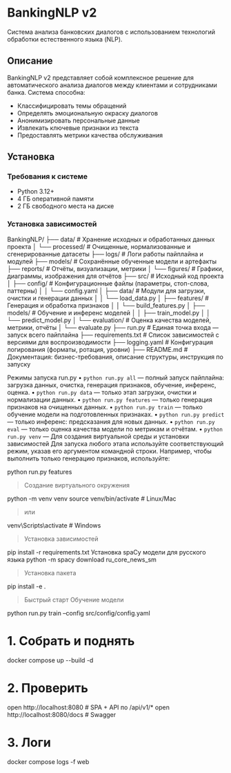
# BankingNLP v2

Система анализа банковских диалогов с использованием технологий обработки естественного языка (NLP).

## Описание

BankingNLP v2 представляет собой комплексное решение для автоматического анализа диалогов между клиентами и сотрудниками банка. Система способна:

- Классифицировать темы обращений
- Определять эмоциональную окраску диалогов
- Анонимизировать персональные данные
- Извлекать ключевые признаки из текста
- Предоставлять метрики качества обслуживания

## Установка

### Требования к системе

- Python 3.12+
- 4 ГБ оперативной памяти
- 2 ГБ свободного места на диске

### Установка зависимостей



BankingNLP/
├── data/                  # Хранение исходных и обработанных данных проекта
│   └── processed/         # Очищенные, нормализованные и сгенерированные датасеты
├── logs/                  # Логи работы пайплайна и модулей
├── models/                # Сохранённые обученные модели и артефакты
├── reports/               # Отчёты, визуализации, метрики
│   └── figures/           # Графики, диаграммы, изображения для отчётов
├── src/                   # Исходный код проекта
│   ├── config/            # Конфигурационные файлы (параметры, стоп-слова, паттерны)
│   │   └── config.yaml
│   ├── data/              # Модули для загрузки, очистки и генерации данных
│   │   └── load_data.py
│   ├── features/          # Генерация и обработка признаков
│   │   └── build_features.py
│   ├── models/            # Обучение и инференс моделей
│   │   ├── train_model.py
│   │   └── predict_model.py
│   └── evaluation/        # Оценка качества моделей, метрики, отчёты
│       └── evaluate.py
├── run.py                 # Единая точка входа — запуск всего пайплайна
├── requirements.txt       # Список зависимостей с версиями для воспроизводимости
├── logging.yaml           # Конфигурация логирования (форматы, ротация, уровни)
├── README.md              # Документация: бизнес-требования, описание структуры, инструкция по запуску

Режимы запуска run.py
	•	`python run.py all` — полный запуск пайплайна: загрузка данных, очистка, генерация признаков, обучение, инференс, оценка.
	•	`python run.py data` — только этап загрузки, очистки и нормализации данных.
	•	`python run.py features` — только генерация признаков на очищенных данных.
	•	`python run.py train` — только обучение модели на подготовленных признаках.
	•	`python run.py predict` — только инференс: предсказания для новых данных.
	•	`python run.py eval` — только оценка качества модели по метрикам и отчётам.
    •	`python run.py venv` — Для создания виртуальной среды и установки зависимостей 
Для запуска любого этапа используйте соответствующий режим, указав его аргументом командной строки. Например, чтобы выполнить только генерацию признаков, используйте:

python run.py features


> Создание виртуального окружения

python -m venv venv source venv/bin/activate  # Linux/Mac
> или

venv\Scripts\activate     # Windows

> Установка зависимостей

pip install -r requirements.txt
Установка spaCy модели для русского языка
python -m spacy download ru_core_news_sm

> Установка пакета

pip install -e .

> Быстрый старт
> Обучение модели

python run.py train –config src/config/config.yaml


# 1. Собрать и поднять
docker compose up --build -d

# 2. Проверить
open http://localhost:8080        # SPA + API по /api/v1/*
open http://localhost:8080/docs   # Swagger

# 3. Логи
docker compose logs -f web

> 
